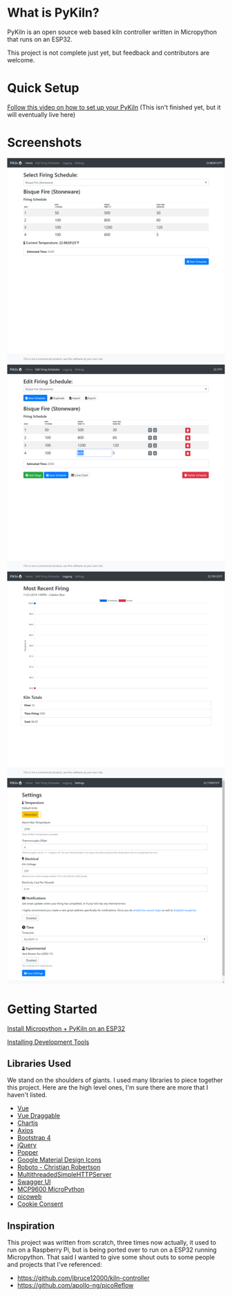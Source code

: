 # What is PyKiln? #

PyKiln is an open source web based kiln controller written in Micropython that runs on an ESP32.

This project is not complete just yet, but feedback and contributors are welcome.

# Quick Setup #

[Follow this video on how to set up your PyKiln](http://pykiln.com/get-started.html "Follow this video on how to set up your PyKiln")
(This isn't finished yet, but it will eventually live here)

# Screenshots #

![Home page of PyKiln, select a firing schedule to begin firing](/docs/images/01_home.png)
![Edit page of PyKiln, create, duplicate, import, export and delete firing schedules](/docs/images/02_edit.png)
![Logging page of PyKiln, view how past fires have gone as well as kiln statistics](/docs/images/03_logs.png)
![Settings page of PyKiln, set your preferred temperature, set up email notification, as well as other settings](/docs/images/04_settings.png)

# Getting Started

[Install Micropython + PyKiln on an ESP32](/getting-started.md "Install Micropython + PyKiln on an ESP32")

[Installing Development Tools](/gettings-started.md "Installing Development Tools")

## Libraries Used

We stand on the shoulders of giants. I used many libraries to piece together this project. Here are the high level ones, I'm sure there are more that I haven't listed.

* [Vue](https://github.com/vuejs/vue "Vue")
* [Vue Draggable](https://github.com/SortableJS/Vue.Draggable "Vue Draggable")
* [Chartjs](https://github.com/chartjs/Chart.js "Chartjs")
* [Axios](https://github.com/axios/axios "Axios")
* [Bootstrap 4](https://getbootstrap.com/ "Bootstrap 4")
* [jQuery](https://github.com/jquery/jquery "jQuery")
* [Popper](https://github.com/popperjs/popper-core "Popper")
* [Google Material Design Icons](https://github.com/google/material-design-icons "Google Material Design Icons")
* [Roboto - Christian Robertson](https://fonts.google.com/specimen/Roboto?preview.text_type=custom "Roboto - Christian Robertson")
* [MultithreadedSimpleHTTPServer](https://github.com/Nakiami/MultithreadedSimpleHTTPServer "MultithreadedSimpleHTTPServer")
* [Swagger UI](https://github.com/swagger-api/swagger-ui "Swagger UI")
* [MCP9600 MicroPython](https://github.com/CurlyTaleGamesLLC/Adafruit_MicroPython_MCP9600 "MCP9600 MicroPython")
* [picoweb](https://github.com/pfalcon/picoweb "picoweb")
* [Cookie Consent](https://github.com/osano/cookieconsent "Cookie Consent")


## Inspiration
This project was written from scratch, three times now actually, it used to run on a Raspberry Pi, but is being ported over to run on a ESP32 running Micropython. That said I wanted to give some shout outs to some people and projects that I've referenced:

- https://github.com/jbruce12000/kiln-controller
- https://github.com/apollo-ng/picoReflow

